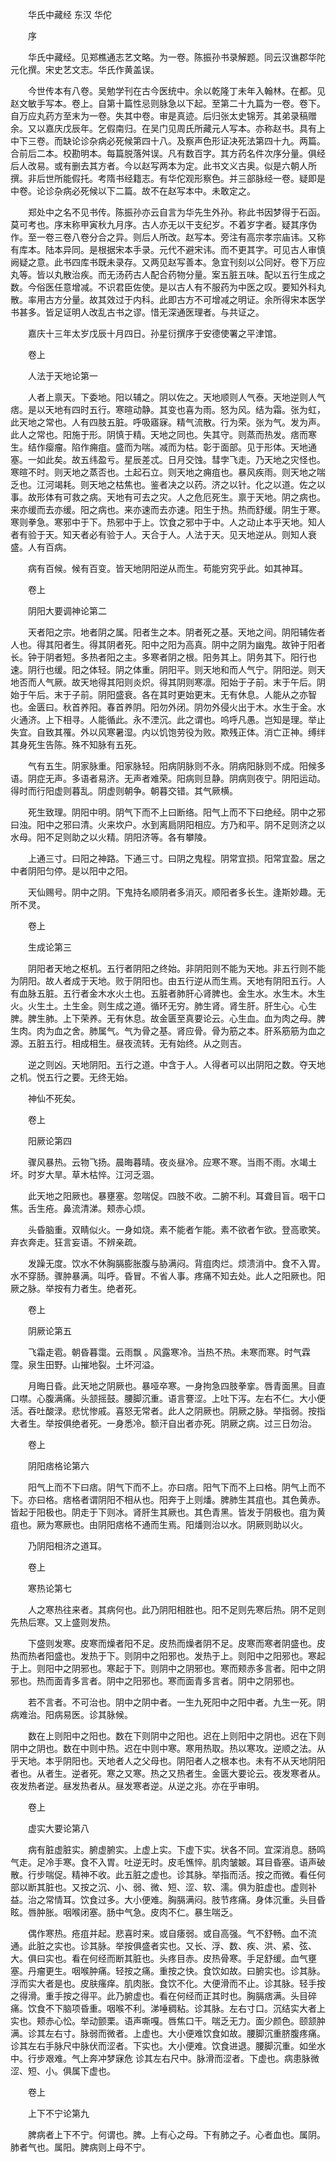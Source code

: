 <!-- { "loadSidebar": true } -->


　　华氏中藏经 东汉 华佗

　　序

　　华氏中藏经。见郑樵通志艺文略。为一卷。陈振孙书录解题。同云汉谯郡华陀元化撰。宋史艺文志。华氏作黄盖误。

　　今世传本有八卷。吴勉学刊在古今医统中。余以乾隆丁未年入翰林。在都。见赵文敏手写本。卷上。自第十篇性忌则脉急以下起。至第二十九篇为一卷。卷下。自万应丸药方至末为一卷。失其中卷。审是真迹。后归张太史锦芳。其弟录稿赠余。又以嘉庆戊辰年。乞假南归。在吴门见周氏所藏元人写本。亦称赵书。具有上中下三卷。而缺论诊杂病必死候第四十八。及察声色形证决死法第四十九。两篇。合前后二本。校勘明本。每篇脱落舛误。凡有数百字。其方药名件次序分量。俱经后人改易。或有删去其方者。今以赵写两本为定。此书文义古奥。似是六朝人所撰。非后世所能假托。考隋书经籍志。有华佗观形察色。并三部脉经一卷。疑即是中卷。论诊杂病必死候以下二篇。故不在赵写本中。未敢定之。

　　郑处中之名不见书传。陈振孙亦云自言为华先生外孙。称此书因梦得于石函。莫可考也。序末称甲寅秋九月序。古人亦无以干支纪岁。不着岁字者。疑其序伪作。至一卷三卷八卷分合之异。则后人所改。赵写本。旁注有高宗孝宗庙讳。又称有库本。陆本异同。是根据宋本手录。元代不避宋讳。而不更其字。可见古人审慎阙疑之意。此书四库书既未录存。又两见赵写善本。急宜刊刻以公同好。卷下万应丸等。皆以丸散治疾。而无汤药古人配合药物分量。案五脏五味。配以五行生成之数。今俗医任意增减。不识君臣佐使。是以古人有不服药为中医之叹。要知外科丸散。率用古方分量。故其效过于内科。此即古方不可增减之明证。余所得宋本医学书甚多。皆足证明人改乱古书之谬。惜无深通医理者。与共证之。

　　嘉庆十三年太岁戊辰十月四日。孙星衍撰序于安德使署之平津馆。

　　卷上

　　人法于天地论第一

　　人者上禀天。下委地。阳以辅之。阴以佐之。天地顺则人气泰。天地逆则人气痞。是以天地有四时五行。寒暄动静。其变也喜为雨。怒为风。结为霜。张为虹，此天地之常也。人有四肢五脏。呼吸寤寐。精气流散。行为荣。张为气。发为声。此人之常也。阳施于形。阴慎于精。天地之同也。失其守。则蒸而热发。痞而寒生。结作瘿瘤。陷作痈疽。盛而为喘。减而为枯。彰于面部。见于形体。天地通塞。一如此矣。故五纬盈亏。星辰差忒。日月交蚀。彗孛飞走。乃天地之灾怪也。寒暄不时。则天地之蒸否也。土起石立。则天地之痈疽也。暴风疾雨。则天地之喘乏也。江河竭耗。则天地之枯焦也。鉴者决之以药。济之以针。化之以道。佐之以事。故形体有可救之病。天地有可去之灾。人之危厄死生。禀于天地。阴之病也。来亦缓而去亦缓。阳之病也。来亦速而去亦速。阳生于热。热而舒缓。阴生于寒。寒则拳急。寒邪中于下。热邪中于上。饮食之邪中于中。人之动止本乎天地。知人者有验于天。知天者必有验于人。天合于人。人法于天。见天地逆从。则知人衰盛。人有百病。

　　病有百候。候有百变。皆天地阴阳逆从而生。苟能穷究乎此。如其神耳。

　　卷上

　　阴阳大要调神论第二

　　天者阳之宗。地者阴之属。阳者生之本。阴者死之基。天地之间。阴阳辅佐者人也。得其阳者生。得其阴者死。阳中之阳为高真。阴中之阴为幽鬼。故钟于阳者长。钟于阴者短。多热者阳之主。多寒者阴之根。阳务其上。阴务其下。阳行也速。阴行也缓。阳之体轻。阴之体重。阴阳平。则天地和而人气宁。阴阳逆。则天地否而人气厥。故天地得其阳则炎炽。得其阴则寒凛。阳始于子前。末于午后。阴始于午后。末于子前。阴阳盛衰。各在其时更始更末。无有休息。人能从之亦智也。金匮曰。秋首养阳。春首养阴。阳勿外闭。阴勿外侵火出于木。水生于金。水火通济。上下相寻。人能循此。永不湮沉。此之谓也。呜呼凡愚。岂知是理。举止失宜。自致其罹。外以风寒暑湿。内以饥饱劳役为败。欺残正体。消亡正神。缚绊其身死生告陈。殊不知脉有五死。

　　气有五生。阴家脉重。阳家脉轻。阳病阴脉则不永。阴病阳脉则不成。阳候多语。阴症无声。多语者易济。无声者难荣。阳病则旦静。阴病则夜宁。阴阳运动。得时而行阳虚则暮乱。阴虚则朝争。朝暮交错。其气厥横。

　　死生致理。阴阳中明。阴气下而不上曰断络。阳气上而不下曰绝经。阴中之邪曰浊。阳中之邪曰清。火来坎户。水到离扃阴阳相应。方乃和平。阴不足则济之以水母。阳不足则助之以火精。阴阳济等。各有攀陵。

　　上通三寸。曰阳之神路。下通三寸。曰阴之鬼程。阴常宜损。阳常宜盈。居之中者阴阳匀停。是以阳中之阳。

　　天仙赐号。阴中之阴。下鬼持名顺阴者多消灭。顺阳者多长生。逢斯妙趣。无所不灵。

　　卷上

　　生成论第三

　　阴阳者天地之枢机。五行者阴阳之终始。非阴阳则不能为天地。非五行则不能为阴阳。故人者成于天地。败于阴阳也。由五行逆从而生焉。天地有阴阳五行。人有血脉五脏。五行者金木水火土也。五脏者肺肝心肾脾也。金生水。水生木。木生火。火生土。土生金。则生成之道。循环无穷。肺生肾。肾生肝。肝生心。心生脾。脾生肺。上下荣养。无有休息。故金匮至真要论云。心生血。血为肉之母。脾生肉。肉为血之舍。肺属气。气为骨之基。肾应骨。骨为筋之本。肝系筋筋为血之源。五脏五行。相成相生。昼夜流转。无有始终。从之则吉。

　　逆之则凶。天地阴阳。五行之道。中含于人。人得者可以出阴阳之数。夺天地之机。悦五行之要。无终无始。

　　神仙不死矣。

　　卷上

　　阳厥论第四

　　骤风暴热。云物飞扬。晨晦暮晴。夜炎昼冷。应寒不寒。当雨不雨。水竭土坏。时岁大旱。草木枯悴。江河乏涸。

　　此天地之阳厥也。暴壅塞。忽喘促。四肢不收。二腑不利。耳聋目盲。咽干口焦。舌生疮。鼻流清涕。颊赤心烦。

　　头昏脑重。双睛似火。一身如烧。素不能者乍能。素不欲者乍欲。登高歌笑。弃衣奔走。狂言妄语。不辨亲疏。

　　发躁无度。饮水不休胸膈膨胀腹与胁满闷。背疽肉烂。烦溃消中。食不入胃。水不穿肠。骤肿暴满。叫呼。昏冒。不省人事。疼痛不知去处。此人之阳厥也。阳厥之脉。举按有力者生。绝者死。

　　卷上

　　阴厥论第五

　　飞霜走雹。朝昏暮霭。云雨飘 。风露寒冷。当热不热。未寒而寒。时气霖霪。泉生田野。山摧地裂。土坏河溢。

　　月晦日昏。此天地之阴厥也。暴哑卒寒。一身拘急四肢拳挛。唇青面黑。目直口噤。心腹满痛。头颔摇鼓。腰脚沉重。语言謇涩。上吐下泻。左右不仁。大小便活。吞吐酸渌。悲忧惨戚。喜怒无常者。此人之阴厥也。阴厥之脉。举指弱。按指大者生。举按俱绝者死。一身悉冷。额汗自出者亦死。阴厥之病。过三日勿治。

　　卷上

　　阴阳痞格论第六

　　阳气上而不下曰痞。阴气下而不上。亦曰痞。阳气下而不上曰格。阴气上而不下。亦曰格。痞格者谓阴阳不相从也。阳奔于上则燔。脾肺生其疽也。其色黄赤。皆起于阳极也。阴走于下则冰。肾肝生其厥也。其色青黑。皆发于阴极也。疽为黄疽也。厥为寒厥也。由阴阳痞格不通而生焉。阳燔则治以水。阴厥则助以火。

　　乃阴阳相济之道耳。

　　卷上

　　寒热论第七

　　人之寒热往来者。其病何也。此乃阴阳相胜也。阳不足则先寒后热。阴不足则先热后寒。又上盛则发热。

　　下盛则发寒。皮寒而燥者阳不足。皮热而燥者阴不足。皮寒而寒者阴盛也。皮热而热者阳盛也。发热于下。则阴中之阳邪也。发热于上。则阳中之阳邪也。寒起于上。则阳中之阴邪也。寒起于下。则阴中之阴邪也。寒而颊赤多言者。阳中之阴邪也。热而面青多言者。阴中之阳邪也。寒而面青多言者。阴中之阴邪也。

　　若不言者。不可治也。阴中之阴中者。一生九死阳中之阳中者。九生一死。阴病难治。阳病易医。诊其脉候。

　　数在上则阳中之阳也。数在下则阴中之阳也。迟在上则阳中之阴也。迟在下则阴中之阴也。数在中则中热。迟在中则中寒。寒用热取。热以寒攻。逆顺之法。从乎天地。本乎阴阳也。天地者人之父母也。阴阳者人之根本也。未有不从天地阴阳者也。从者生。逆者死。寒之又寒。热之又热者生。金匮大要论云。夜发寒者从。夜发热者逆。昼发热者从。昼发寒者逆。从逆之兆。亦在乎审明。

　　卷上

　　虚实大要论第八

　　病有脏虚脏实。腑虚腑实。上虚上实。下虚下实。状各不同。宜深消息。肠鸣气走。足冷手寒。食不入胃。吐逆无时。皮毛憔悴。肌肉皱皴。耳目昏塞。语声破散。行步喘促。精神不收。此五脏之虚也。诊其脉。举指而活。按之而微。看任何部以断其脏也。又按之沉、小、弱、微、短、涩、软、濡。俱为脏虚也。虚则补益。治之常情耳。饮食过多。大小便难。胸膈满闷。肢节疼痛。身体沉重。头目昏眩。唇肿胀。咽喉闭塞。肠中气急。皮肉不仁。暴生喘乏。

　　偶作寒热。疮疽并起。悲喜时来。或自痿弱。或自高强。气不舒畅。血不流通。此脏之实也。诊其脉。举按俱盛者实也。又长、浮、数、疾、洪、紧、弦、大。俱曰实也。看在何经而断其脏也。头疼目赤。皮热骨寒。手足舒缓。血气壅塞。丹瘤更生。咽喉肿痛。轻按之痛。重按之快。食饮如故。曰腑实也。诊其脉。浮而实大者是也。皮肤瘙痒。肌肉胀。食饮不化。大便滑而不止。诊其脉。轻手按之得滑。重手按之得平。此乃腑虚也。看在何经而正其时也。胸膈痞满。头目碎痛。饮食不下脑项昏重。咽喉不利。涕唾稠粘。诊其脉。左右寸口。沉结实大者上实也。颊赤心忪。举动颤栗。语声嘶嘎。唇焦口干。喘乏无力。面少颜色。颐颔肿满。诊其左右寸。脉弱而微者。上虚也。大小便难饮食如故。腰脚沉重脐腹疼痛。诊其左右手脉尺中脉伏而涩者。下实也。大小便难。饮食进退。腰脚沉重。如坐水中。行步艰难。气上奔冲梦寐危 诊其左右尺中。脉滑而涩者。下虚也。病患脉微涩、短、小。俱属下虚也。

　　卷上

　　上下不宁论第九

　　脾病者上下不宁。何谓也。脾。上有心之母。下有肺之子。心者血也。属阴。肺者气也。属阳。脾病则上母不宁。

